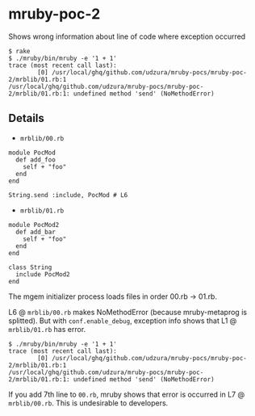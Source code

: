 # mruby-poc-2

Shows wrong information about line of code where exception occurred

```
$ rake
$ ./mruby/bin/mruby -e '1 + 1'
trace (most recent call last):
        [0] /usr/local/ghq/github.com/udzura/mruby-pocs/mruby-poc-2/mrblib/01.rb:1
/usr/local/ghq/github.com/udzura/mruby-pocs/mruby-poc-2/mrblib/01.rb:1: undefined method 'send' (NoMethodError)
```

## Details

* `mrblib/00.rb`

```
module PocMod
  def add_foo
    self + "foo"
  end
end

String.send :include, PocMod # L6
```

* `mrblib/01.rb`

```
module PocMod2
  def add_bar
    self + "foo"
  end
end

class String
  include PocMod2
end
```

The mgem initializer process loads files in order 00.rb -> 01.rb.

L6 @ `mrblib/00.rb` makes NoMethodError (because mruby-metaprog is splitted). But with `conf.enable_debug`, exception info shows that L1 @ `mrblib/01.rb` has error.

```
$ ./mruby/bin/mruby -e '1 + 1'
trace (most recent call last):
        [0] /usr/local/ghq/github.com/udzura/mruby-pocs/mruby-poc-2/mrblib/01.rb:1
/usr/local/ghq/github.com/udzura/mruby-pocs/mruby-poc-2/mrblib/01.rb:1: undefined method 'send' (NoMethodError)
```

If you add 7th line to `00.rb`, mruby shows that error is occurred in L7 @ `mrblib/00.rb`. This is undesirable to developers.
